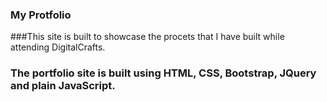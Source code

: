 ### My Protfolio

###This site is built to showcase the procets that I have built while attending DigitalCrafts.

### The portfolio site is built using HTML, CSS, Bootstrap, JQuery and plain JavaScript.
